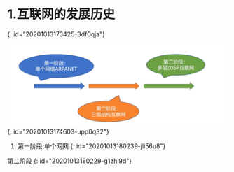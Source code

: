 # 1.互联网的发展历史
{: id="20201013173425-3df0qja"}

![image.png](assets/20201013174611-a64j7de-image.png)
{: id="20201013174603-upp0q32"}

1. 第一阶段:单个网网
{: id="20201013180239-jli56u8"}

第二阶段
{: id="20201013180229-g1zhi9d"}
